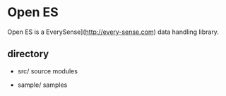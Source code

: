 Open ES
=======

Open ES is a EverySense](http://every-sense.com) data handling library.

## directory

* src/ source modules

* sample/ samples
